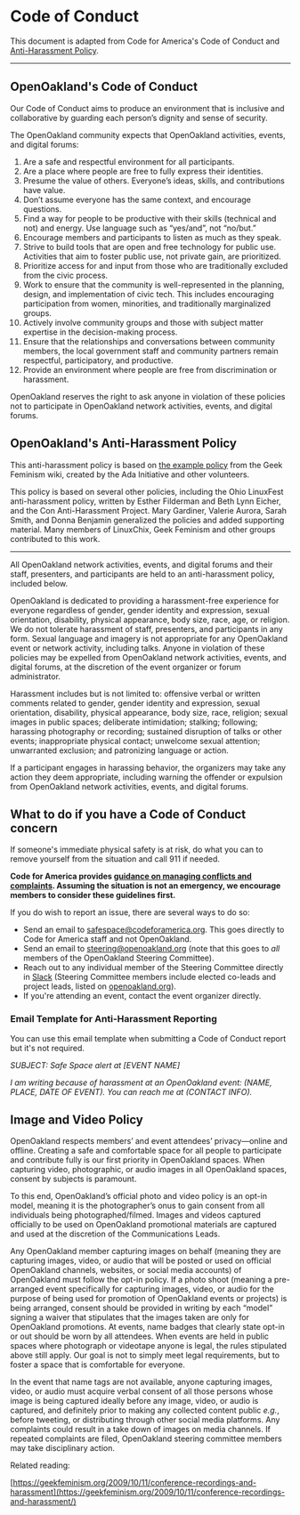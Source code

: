 # Code of Conduct

This document is adapted from Code for America's Code of Conduct and [Anti-Harassment Policy](https://github.com/codeforamerica/codeofconduct#code-for-americas-anti-harassment-policy).

---

## OpenOakland's Code of Conduct

Our Code of Conduct aims to produce an environment that is inclusive and collaborative by guarding each person’s dignity and sense of security.

The OpenOakland community expects that OpenOakland activities, events, and digital forums:

1. Are a safe and respectful environment for all participants.
2. Are a place where people are free to fully express their identities.
3. Presume the value of others. Everyone’s ideas, skills, and contributions have value.
4. Don’t assume everyone has the same context, and encourage questions.
5. Find a way for people to be productive with their skills (technical and not) and energy. Use language such as “yes/and”, not “no/but.”
6. Encourage members and participants to listen as much as they speak.
7. Strive to build tools that are open and free technology for public use. Activities that aim to foster public use, not private gain, are prioritized.
8. Prioritize access for and input from those who are traditionally excluded from the civic process.
9. Work to ensure that the community is well-represented in the planning, design, and implementation of civic tech. This includes encouraging participation from women, minorities, and traditionally marginalized groups.
10. Actively involve community groups and those with subject matter expertise in the decision-making process.
11. Ensure that the relationships and conversations between community members, the local government staff and community partners remain respectful, participatory, and productive.
12. Provide an environment where people are free from discrimination or harassment.

OpenOakland reserves the right to ask anyone in violation of these policies not to participate in OpenOakland network activities, events, and digital forums.

## OpenOakland's Anti-Harassment Policy

This anti-harassment policy is based on [the example policy](http://geekfeminism.wikia.com/wiki/Conference_anti-harassment/Policy) from the Geek Feminism wiki, created by the Ada Initiative and other volunteers.

This policy is based on several other policies, including the Ohio LinuxFest anti-harassment policy, written by Esther Filderman and Beth Lynn Eicher, and the Con Anti-Harassment Project. Mary Gardiner, Valerie Aurora, Sarah Smith, and Donna Benjamin generalized the policies and added supporting material. Many members of LinuxChix, Geek Feminism and other groups contributed to this work.

---

All OpenOakland network activities, events, and digital forums and their staff, presenters, and participants are held to an anti-harassment policy, included below.

OpenOakland is dedicated to providing a harassment-free experience for everyone regardless of gender, gender identity and expression, sexual orientation, disability, physical appearance, body size, race, age, or religion. We do not tolerate harassment of staff, presenters, and participants in any form. Sexual language and imagery is not appropriate for any OpenOakland event or network activity, including talks. Anyone in violation of these policies may be expelled from OpenOakland network activities, events, and digital forums, at the discretion of the event organizer or forum administrator.

Harassment includes but is not limited to: offensive verbal or written comments related to gender, gender identity and expression, sexual orientation, disability, physical appearance, body size, race, religion; sexual images in public spaces; deliberate intimidation; stalking; following; harassing photography or recording; sustained disruption of talks or other events; inappropriate physical contact; unwelcome sexual attention; unwarranted exclusion; and patronizing language or action.

If a participant engages in harassing behavior, the organizers may take any action they deem appropriate, including warning the offender or expulsion from OpenOakland network activities, events, and digital forums.

## What to do if you have a Code of Conduct concern

If someone's immediate physical safety is at risk, do what you can to remove yourself from the situation and call 911 if needed.

**Code for America provides [guidance on managing conflicts and complaints](https://docs.google.com/document/d/1Z7FcoXZCBP3X1g6iizMFvAntyZralCdAzIVSkYosLVs/edit?usp=sharing). Assuming the situation is not an emergency, we encourage members to consider these guidelines first.**

If you do wish to report an issue, there are several ways to do so:

- Send an email to [safespace@codeforamerica.org](mailto:safespace@codeforamerica.org). This goes directly to Code for America staff and not OpenOakland.
- Send an email to [steering@openoakland.org](mailto:steering@openoakland.org) (note that this goes to _all_ members of the OpenOakland Steering Committee).
- Reach out to any individual member of the Steering Committee directly in [Slack](https://docs.google.com/document/d/1VWZQ_3ehP5j0IOTY0nJClvQPll3ivSkuAdh5YsOhO_U/edit?usp=sharing) (Steering Committee members include elected co-leads and project leads, listed on [openoakland.org](https://openoakland.org)).
- If you're attending an event, contact the event organizer directly.


### Email Template for Anti-Harassment Reporting

You can use this email template when submitting a Code of Conduct report but it's not required.

_SUBJECT: Safe Space alert at [EVENT NAME]_

_I am writing because of harassment at an OpenOakland event: (NAME, PLACE, DATE OF EVENT)._
_You can reach me at (CONTACT INFO)._


## Image and Video Policy

OpenOakland respects members’ and event attendees’ privacy—online and offline. Creating a safe and comfortable space for all people to participate and contribute fully is our first priority in OpenOakland spaces. When capturing video, photographic, or audio images in all OpenOakland spaces, consent by subjects is paramount.

To this end, OpenOakland’s official photo and video policy is an opt-in model, meaning it is the photographer’s onus to gain consent from all individuals being photographed/filmed. Images and videos captured officially to be used on OpenOakland promotional materials are captured and used at the discretion of the Communications Leads.

Any OpenOakland member capturing images on behalf (meaning they are capturing images, video, or audio that will be posted or used on official OpenOakland channels, websites, or social media accounts) of OpenOakland must follow the opt-in policy. If a photo shoot (meaning a pre-arranged event specifically for capturing images, video, or audio for the purpose of being used for promotion of OpenOakland events or projects) is being arranged, consent should be provided in writing by each “model” signing a waiver that stipulates that the images taken are only for OpenOakland promotions. At events, name badges that clearly state opt-in or out should be worn by all attendees. When events are held in public spaces where photograph or videotape anyone is legal, the rules stipulated above still apply. Our goal is not to simply meet legal requirements, but to foster a space that is comfortable for everyone.

In the event that name tags are not available, anyone capturing images, video, or audio must acquire verbal consent of all those persons whose image is being captured ideally before any image, video, or audio is captured, and definitely prior to making any collected content public _e.g._, before tweeting, or distributing through other social media platforms. Any complaints could result in a take down of images on media channels. If repeated complaints are filed, OpenOakland steering committee members may take disciplinary action.

Related reading:

[https://geekfeminism.org/2009/10/11/conference-recordings-and-harassment](https://geekfeminism.org/2009/10/11/conference-recordings-and-harassment/)
